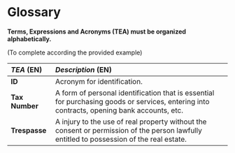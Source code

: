 # Glossary

**Terms, Expressions and Acronyms (TEA) must be organized alphabetically.**

(To complete according the provided example)

| **_TEA_** (EN) | **_Description_** (EN)                                                                                                                     |                                       
|:---------------|:-------------------------------------------------------------------------------------------------------------------------------------------|
| **ID**         | Acronym for identification.                                                                                                                |
| **Tax Number** | A form of personal identification that is essential for purchasing goods or services, entering into contracts, opening bank accounts, etc. |
| **Trespasse**  | A injury to the use of real property without the consent or permission of the person lawfully entitled to possession of the real estate.   |









